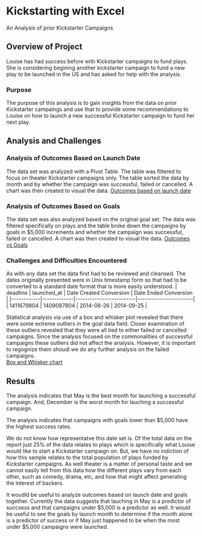 # Kickstarting with Excel
An Analysis of prior Kickstarter Campaigns

## Overview of Project
Louise has had success before with Kickstarter campaigns to fund plays.  She is considering begining another kickstarter campaign to fund a new play to be launched in the US and has asked for help with the analysis.  

### Purpose
The purpose of this analysis is to gain insights from the data on prior Kickstarter campaings and use that to provide some recommendations to Louise on how to launch a new successful Kickstarter campaign to fund her next play.

## Analysis and Challenges

### Analysis of Outcomes Based on Launch Date
The data set was analyzed with a Pivot Table.  The table was filtered to focus on theater Kickstarter campaigns only.  The table sorted the data by month and by whether the campaign was successful, failed or cancelled.  A chart was then created to visual the data.  [Outcomes based on launch date](https://github.com/hal1277/kickstarter-analysis/blob/main/Theater_Outcomes_Based_on_Launch_Date.png)

### Analysis of Outcomes Based on Goals
The data set was also analyzed based on the original goal set.  The data was filtered specifically on plays and the table broke down the campaigns by goals in $5,000 increments and whether the campaign was successful, failed or cancelled.  A chart was then created to visual the data. [Outcomes vs Goals](https://github.com/hal1277/kickstarter-analysis/blob/main/Outcomes_vs_Goals.png)

### Challenges and Difficulties Encountered
As with any data set the data first had to be reviewed and cleansed.  The dates originally presented were in Unix timestamp form so that had to be converted to a standard date format that is more easily understood. 
| deadline   | launched_at | Date Created Conversion | Date Ended Conversion |
|------------|-------------|-------------------------|-----------------------|
| 1411679804 | 1409087804  | 2014-08-26              | 2014-09-25            |

Statistical analysis via use of a box and whisker plot revealed that there were some extreme outliers in the goal data field.  Closer examination of these outliers revealed that they were all tied to either failed or cancelled campaigns.  Since the analysis focused on the commonalities of successful campaigns these outliers did not affect the analysis.  However, it is important to regognize them shoudl we do any further analysis on the failed campaigns.  
[Box and Whisker chart](https://github.com/hal1277/kickstarter-analysis/blob/main/Box%20and%20Whisker%20Chart.png)

## Results

The analysis indicates that May is the best month for launching a successful campaign.  And, December is the worst month for lauching a successful campaign.  

The analysis indicates that campaigns with goals lower than $5,000 have the highest success rates.  

We do not know how representatve this date set is.  Of the total data on the report just 25% of the data relates to plays which is specifically what Louise would like to start a Kickstarter campaign on.  But, we have no indiction of how this sample relates to the total population of plays funded by Kickstarter campaigns.  As well theater is a matter of personal taste and we cannot easily tell from this data how the different plays vary from each other, such as comedy, drama, etc, and how that might affect generating the interest of backers.

It woudld be useful to analyze outcomes based on launch date and goals together. Currently the data suggests that lauching in May is a predictor of succsess and that campaigns under $5,000 is a predictor as well.  It would be useful to see the goals by launch month to determine if the month alone is a predictor of success or if May just happened to be when the most under $5,000 campaigns were launched.  

